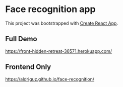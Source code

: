 # Face recognition app 

This project was bootstrapped with [Create React App](https://github.com/facebook/create-react-app).

## Full Demo

https://front-hidden-retreat-36571.herokuapp.com/

## Frontend Only

https://aldriguz.github.io/face-recognition/
